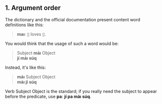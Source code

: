 ## 1. Argument order
The dictionary and the official documentation present content word definitions like this:

> **maı**: ▯ loves ▯.

You would think that the usage of such a word would be:

> Subject **mảı** Object  
> **jí mảı súq**

Instead, it's like this:

> **mảı** Subject Object  
> **mảı jí súq**

Verb Subject Object is the standard; if you really need the subject to appear before the predicate, use **pa**: **jı́ pa mảı súq**.
